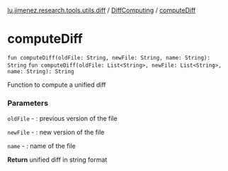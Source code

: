 [lu.jimenez.research.tools.utils.diff](../index.md) / [DiffComputing](index.md) / [computeDiff](.)

# computeDiff

`fun computeDiff(oldFile: String, newFile: String, name: String): String`
`fun computeDiff(oldFile: List<String>, newFile: List<String>, name: String): String`

Function to compute a unified diff

### Parameters

`oldFile` - : previous version of the file

`newFile` - : new version of the file

`name` - : name of the file

**Return**
unified diff in string format

